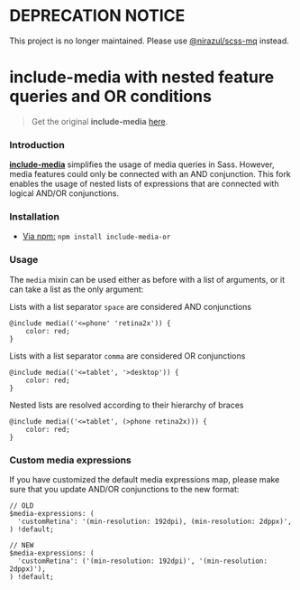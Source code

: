 # DEPRECATION NOTICE
This project is no longer maintained.
Please use [@nirazul/scss-mq](https://github.com/nirazul/scss-mq) instead.

# include-media with nested feature queries and OR conditions

> Get the original **include-media** [here](https://github.com/eduardoboucas/include-media).

### Introduction

[**include-media**](https://github.com/eduardoboucas/include-media) simplifies the usage of media queries in Sass. However, media features could only be connected with an AND conjunction.
This fork enables the usage of nested lists of expressions that are connected with logical AND/OR conjunctions.

### Installation

- [Via npm:](https://www.npmjs.com/package/include-media-or) `npm install include-media-or`

### Usage

The `media` mixin can be used either as before with a list of arguments, or it can take a list as the only argument:

Lists with a list separator `space` are considered AND conjunctions

```
@include media(('<=phone' 'retina2x')) {
    color: red;
}
```

Lists with a list separator `comma` are considered OR conjunctions

```
@include media(('<=tablet', '>desktop')) {
    color: red;
}
```

Nested lists are resolved according to their hierarchy of braces

```
@include media(('<=tablet', (>phone retina2x))) {
    color: red;
}
```


### Custom media expressions

If you have customized the default media expressions map, please make sure that you update AND/OR conjunctions to the new format:

```
// OLD
$media-expressions: (
  'customRetina': '(min-resolution: 192dpi), (min-resolution: 2dppx)',
) !default;

// NEW
$media-expressions: (
  'customRetina': ('(min-resolution: 192dpi)', '(min-resolution: 2dppx)'),
) !default;
```
